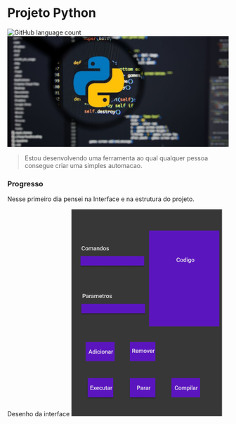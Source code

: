 # Projeto Python

<!---Esses são exemplos. Veja https://shields.io para outras pessoas ou para personalizar este conjunto de escudos. Você pode querer incluir dependências, status do projeto e informações de licença aqui--->

![GitHub language count](https://img.shields.io/badge/python-14354C?style=for-the-badge&logo=python&logoColor=white)
<img src="img/python.png" alt="python">

> Estou desenvolvendo uma ferramenta ao qual qualquer pessoa consegue criar uma simples automacao.

### Progresso

 Nesse primeiro dia pensei na Interface e na estrutura do projeto.

Desenho da interface
<img src="img/Interface.png" alt="interface">


